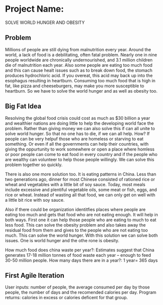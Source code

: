 # Project Name:
SOLVE WORLD HUNGER AND OBESITY

## Problem
Millions of people are still dying from malnutrition every year. Around the world, a lack of food is a debilitating, often fatal problem. Nearly one in nine people worldwide are chronically undernourished, and 3.1 million children die of malnutrition each year. Also some people are eating too much food and this can cause healt issues such as to break down food, the stomach produces hydrochloric acid. If you overeat, this acid may back up into the esophagus resulting in heartburn. Consuming too much food that is high in fat, like pizza and cheeseburgers, may make you more susceptible to heartburn. So we have to solve the world hunger and as well as obesity too.  

## Big Fat Idea
Resolving the global food crisis could cost as much as $30 billion a year and wealthier nations are doing little to help the developing world face the problem. Rather than giving money we can also solve this if can all unite to solve world hunger. So that no one has to die, if we can all help. How? If people can be very helpuf those who are homeless or starving to eat something. Or even if all the governments can help their countries, with giving the oppurtunity to work somewhere or open a place where homless or poor people can come to eat food in every country and if the people who are wealthy can volunteer to help those people willingly. We can solve this problem together so quickly.  

There is  also one more solution too. It is eating patterns in China. Less than two generations ago, dinner for most Chinese consisted of rationed rice or wheat and vegetables with a little bit of soy sauce. Today, most meals include excessive and plentiful vegetable oils, some meat or fish, eggs, and rice or wheat. Instead of wasting all that food, we can only get on well with a little bit rice with soy sauce. 

Also if there could be organization identitfies places where people are eating too much and gets that food who are not eating enough. It will help in both ways. First one it can help those people who are eating to much to eat less food. This can solve the obesity problem and also takes away the residual food from them and gives to the people who are not eating too much. This can solve the world hunger. With this solution we can solve both issues. One is world hunger and the othe rone is obesity.  

How much food does china waste per year?: Estimates suggest that China generates 17-18 million tonnes of food waste each year – enough to feed 30-50 million people.
How many days there are in a year?: 1 year= 365 days 

## First Agile Iteration
User inputs: number of people, the average consumed per day by those people, the number of days and the recomended calories per day.
Program returns: calories in excess or calories deficent for that group. 

 

